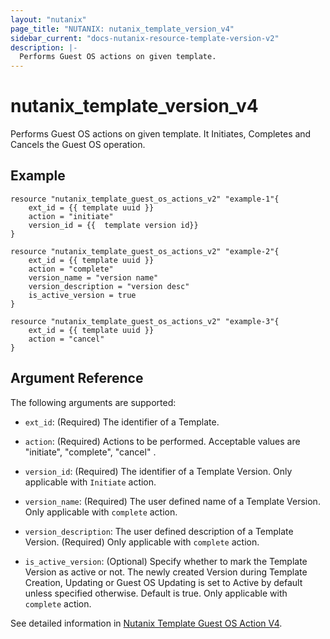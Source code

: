 ```yaml
---
layout: "nutanix"
page_title: "NUTANIX: nutanix_template_version_v4"
sidebar_current: "docs-nutanix-resource-template-version-v2"
description: |-
  Performs Guest OS actions on given template. 
---
```


# nutanix_template_version_v4

Performs Guest OS actions on given template. It Initiates, Completes and Cancels the Guest OS operation. 

## Example 

```hcl
resource "nutanix_template_guest_os_actions_v2" "example-1"{
    ext_id = {{ template uuid }}
    action = "initiate"
    version_id = {{  template version id}}
}

resource "nutanix_template_guest_os_actions_v2" "example-2"{
    ext_id = {{ template uuid }}
    action = "complete"
    version_name = "version name"
    version_description = "version desc"
    is_active_version = true
}

resource "nutanix_template_guest_os_actions_v2" "example-3"{
    ext_id = {{ template uuid }}
    action = "cancel"
}
```


## Argument Reference

The following arguments are supported:

* `ext_id`: (Required) The identifier of a Template.
* `action`: (Required) Actions to be performed. Acceptable values are "initiate", "complete", "cancel" . 

* `version_id`: (Required) The identifier of a Template Version. Only applicable with `Initiate` action. 
* `version_name`: (Required) The user defined name of a Template Version. Only applicable with `complete` action.
* `version_description`: The user defined description of a Template Version. (Required) Only applicable with `complete` action.
* `is_active_version`: (Optional) Specify whether to mark the Template Version as active or not. The newly created Version during Template Creation, Updating or Guest OS Updating is set to Active by default unless specified otherwise. Default is true. Only applicable with `complete` action.


See detailed information in [Nutanix Template Guest OS Action V4](https://developers.nutanix.com/api-reference?namespace=vmm&version=v4.0).
